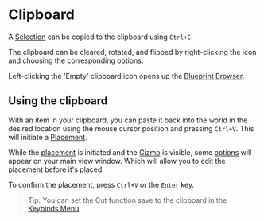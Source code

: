 # Clipboard

A [Selection](/editor/selections.md) can be copied to the clipboard using `Ctrl+C`. 

The clipboard can be cleared, rotated, and flipped by right-clicking the icon and choosing the corresponding options. 

Left-clicking the 'Empty' clipboard icon opens up the [Blueprint Browser](blueprints.md).
 
## Using the clipboard

With an item in your clipboard, you can paste it back into the world in the desired location using the mouse cursor position and pressing `Ctrl+V`. This will initiate a [Placement](/editor/placement.md).

While the [placement](/editor/placement.md) is initiated and the [Gizmo](/editor/gizmos.md) is visible, some [options](/editor/placement.md#placement-options) will appear on your main view window. Which will allow you to edit the placement before it's placed.

To confirm the placement, press `Ctrl+V` or the `Enter` key.

> Tip: You can set the Cut function save to the clipboard in the [Keybinds Menu](/editor/windows/keybinds.md).
